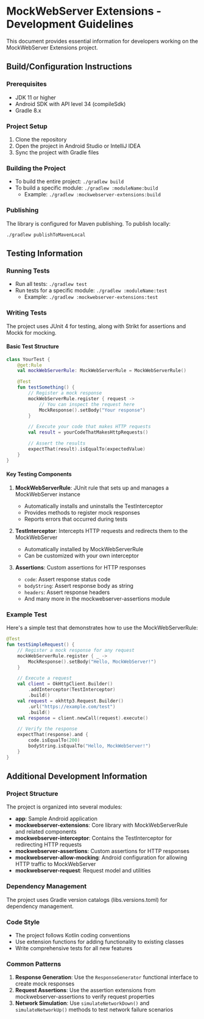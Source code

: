 # MockWebServer Extensions - Development Guidelines

This document provides essential information for developers working on the MockWebServer Extensions project.

## Build/Configuration Instructions

### Prerequisites
- JDK 11 or higher
- Android SDK with API level 34 (compileSdk)
- Gradle 8.x

### Project Setup
1. Clone the repository
2. Open the project in Android Studio or IntelliJ IDEA
3. Sync the project with Gradle files

### Building the Project
- To build the entire project: `./gradlew build`
- To build a specific module: `./gradlew :moduleName:build`
  - Example: `./gradlew :mockwebserver-extensions:build`

### Publishing
The library is configured for Maven publishing. To publish locally:
```
./gradlew publishToMavenLocal
```

## Testing Information

### Running Tests
- Run all tests: `./gradlew test`
- Run tests for a specific module: `./gradlew :moduleName:test`
  - Example: `./gradlew :mockwebserver-extensions:test`

### Writing Tests
The project uses JUnit 4 for testing, along with Strikt for assertions and Mockk for mocking.

#### Basic Test Structure
```kotlin
class YourTest {
    @get:Rule
    val mockWebServerRule: MockWebServerRule = MockWebServerRule()

    @Test
    fun testSomething() {
        // Register a mock response
        mockWebServerRule.register { request ->
            // You can inspect the request here
            MockResponse().setBody("Your response")
        }

        // Execute your code that makes HTTP requests
        val result = yourCodeThatMakesHttpRequests()

        // Assert the results
        expectThat(result).isEqualTo(expectedValue)
    }
}
```

#### Key Testing Components
1. **MockWebServerRule**: JUnit rule that sets up and manages a MockWebServer instance
   - Automatically installs and uninstalls the TestInterceptor
   - Provides methods to register mock responses
   - Reports errors that occurred during tests

2. **TestInterceptor**: Intercepts HTTP requests and redirects them to the MockWebServer
   - Automatically installed by MockWebServerRule
   - Can be customized with your own interceptor

3. **Assertions**: Custom assertions for HTTP responses
   - `code`: Assert response status code
   - `bodyString`: Assert response body as string
   - `headers`: Assert response headers
   - And many more in the mockwebserver-assertions module

### Example Test
Here's a simple test that demonstrates how to use the MockWebServerRule:

```kotlin
@Test
fun testSimpleRequest() {
    // Register a mock response for any request
    mockWebServerRule.register { _ ->
        MockResponse().setBody("Hello, MockWebServer!")
    }

    // Execute a request
    val client = OkHttpClient.Builder()
        .addInterceptor(TestInterceptor)
        .build()
    val request = okhttp3.Request.Builder()
        .url("https://example.com/test")
        .build()
    val response = client.newCall(request).execute()

    // Verify the response
    expectThat(response).and {
        code.isEqualTo(200)
        bodyString.isEqualTo("Hello, MockWebServer!")
    }
}
```

## Additional Development Information

### Project Structure
The project is organized into several modules:
- **app**: Sample Android application
- **mockwebserver-extensions**: Core library with MockWebServerRule and related components
- **mockwebserver-interceptor**: Contains the TestInterceptor for redirecting HTTP requests
- **mockwebserver-assertions**: Custom assertions for HTTP responses
- **mockwebserver-allow-mocking**: Android configuration for allowing HTTP traffic to MockWebServer
- **mockwebserver-request**: Request model and utilities

### Dependency Management
The project uses Gradle version catalogs (libs.versions.toml) for dependency management.

### Code Style
- The project follows Kotlin coding conventions
- Use extension functions for adding functionality to existing classes
- Write comprehensive tests for all new features

### Common Patterns
1. **Response Generation**: Use the `ResponseGenerator` functional interface to create mock responses
2. **Request Assertions**: Use the assertion extensions from mockwebserver-assertions to verify request properties
3. **Network Simulation**: Use `simulateNetworkDown()` and `simulateNetworkUp()` methods to test network failure scenarios